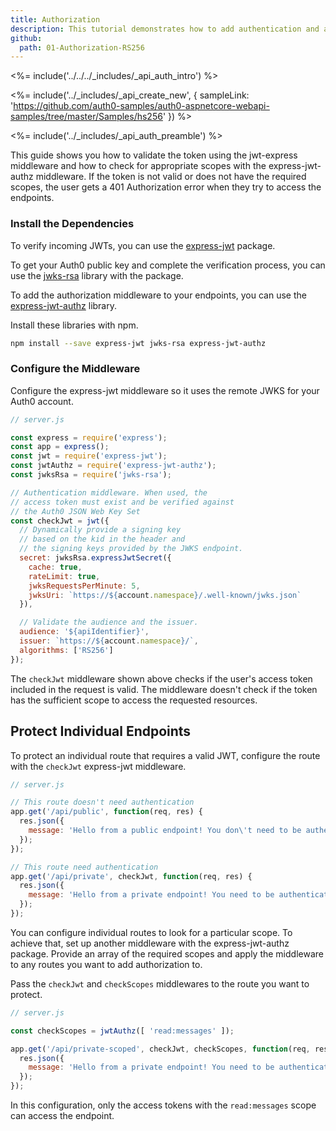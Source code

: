 ```yaml
---
title: Authorization
description: This tutorial demonstrates how to add authentication and authorization to an Express.js API.
github:
  path: 01-Authorization-RS256
---
```


<%= include('../../../_includes/_api_auth_intro') %>

<%= include('../_includes/_api_create_new', { sampleLink: 'https://github.com/auth0-samples/auth0-aspnetcore-webapi-samples/tree/master/Samples/hs256' }) %>

<%= include('../_includes/_api_auth_preamble') %>

This guide shows you how to validate the token using the jwt-express middleware and how to check for appropriate scopes with the express-jwt-authz middleware. If the token is not valid or does not have the required scopes, the user gets a 401 Authorization error when they try to access the endpoints.
### Install the Dependencies

To verify incoming JWTs, you can use the [express-jwt](https://github.com/auth0/express-jwt) package.

To get your Auth0 public key and complete the verification process, you can use the [jwks-rsa](https://github.com/auth0/node-jwks-rsa) library with the package. 

To add the authorization middleware to your endpoints, you can use the [express-jwt-authz](https://github.com/auth0/express-jwt-authz) library.

Install these libraries with npm.

```bash
npm install --save express-jwt jwks-rsa express-jwt-authz
```
### Configure the Middleware

Configure the express-jwt middleware so it uses the remote JWKS for your Auth0 account.

```js
// server.js

const express = require('express');
const app = express();
const jwt = require('express-jwt');
const jwtAuthz = require('express-jwt-authz');
const jwksRsa = require('jwks-rsa');

// Authentication middleware. When used, the
// access token must exist and be verified against
// the Auth0 JSON Web Key Set
const checkJwt = jwt({
  // Dynamically provide a signing key
  // based on the kid in the header and 
  // the signing keys provided by the JWKS endpoint.
  secret: jwksRsa.expressJwtSecret({
    cache: true,
    rateLimit: true,
    jwksRequestsPerMinute: 5,
    jwksUri: `https://${account.namespace}/.well-known/jwks.json`
  }),

  // Validate the audience and the issuer.
  audience: '${apiIdentifier}',
  issuer: `https://${account.namespace}/`,
  algorithms: ['RS256']
});
```

The `checkJwt` middleware shown above checks if the user's access token included in the request is valid. The middleware doesn't check if the token has the sufficient scope to access the requested resources.
## Protect Individual Endpoints

To protect an individual route that requires a valid JWT, configure the route with the `checkJwt` express-jwt middleware.

```js
// server.js

// This route doesn't need authentication
app.get('/api/public', function(req, res) {
  res.json({
    message: 'Hello from a public endpoint! You don\'t need to be authenticated to see this.'
  });
});

// This route need authentication
app.get('/api/private', checkJwt, function(req, res) {
  res.json({
    message: 'Hello from a private endpoint! You need to be authenticated to see this.'
  });
});
```

You can configure individual routes to look for a particular scope. To achieve that, set up another middleware with the express-jwt-authz package. Provide an array of the required scopes and apply the middleware to any routes you want to add authorization to.

Pass the `checkJwt` and `checkScopes` middlewares to the route you want to protect.

```js
// server.js

const checkScopes = jwtAuthz([ 'read:messages' ]);

app.get('/api/private-scoped', checkJwt, checkScopes, function(req, res) {
  res.json({
    message: 'Hello from a private endpoint! You need to be authenticated and have a scope of read:messages to see this.'
  });
});
```

In this configuration, only the access tokens with the `read:messages` scope can access the endpoint.
